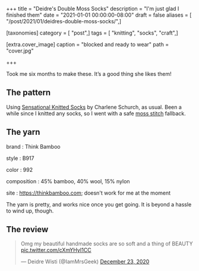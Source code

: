 +++
title = "Deidre's Double Moss Socks"
description = "I'm just glad I finished them"
date = "2021-01-01 00:00:00-08:00"
draft = false
aliases = [ "/post/2021/01/deidres-double-moss-socks/",]

[taxonomies]
category = [ "post",]
tags = [ "knitting", "socks", "craft",]

[extra.cover_image]
caption = "blocked and ready to wear"
path = "cover.jpg"

+++

Took me six months to make these. It’s a good thing she likes them!

## The pattern

Using [Sensational Knitted Socks][sock-book] by Charlene Schurch, as usual.
Been a while since I knitted any socks, so I went with a safe [moss
stitch][moss-stitch] fallback.

## The yarn

brand
: Think Bamboo

style
: B917

color
: 992

composition
: 45% bamboo, 40% wool, 15% nylon

site
: https://thinkbamboo.com; doesn't work for me at the moment

The yarn is pretty, and works nice once you get going.  It is beyond a hassle
to wind up, though.

## The review

<blockquote class="twitter-tweet"><p lang="en" dir="ltr">Omg my beautiful handmade socks are so soft and a thing of BEAUTY <a href="https://t.co/cXmYHyI1CC">pic.twitter.com/cXmYHyI1CC</a></p>&mdash; Deidre Wisti (@IamMrsGeek) <a href="https://twitter.com/IamMrsGeek/status/1341594975629283328?ref_src=twsrc%5Etfw">December 23, 2020</a></blockquote> <script async src="https://platform.twitter.com/widgets.js" charset="utf-8"></script>

[sock-book]: https://www.goodreads.com/book/show/399836.Sensational_Knitted_Socks
[moss-stitch]: https://www.gathered.how/knitting-and-crochet/knitting/moss-stitch/